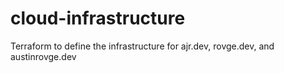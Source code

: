 # cloud-infrastructure
Terraform to define the infrastructure for ajr.dev, rovge.dev, and austinrovge.dev
